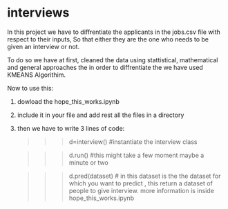 # interviews

In this project we have to diffrentiate the applicants in the jobs.csv file with respect to their inputs, So that either they are the one who needs to be given an interview or not.

To do so we have at first, cleaned the data using stattistical, mathematical and general approaches the in order to diffrentiate the we have used KMEANS Algorithim.

Now to use this:
  1) dowload the hope_this_works.ipynb
  2) include it in your file and add rest all the files in a directory 
  3) then we have to write 3 lines of code:
      
      >>>d=interview() #instantiate the interview class
      
      >>>d.run() #this might take a few moment maybe a minute or two
      
      >>>d.pred(dataset) # in this dataset is the the dataset for which you want to predict , this return a dataset of people to give interview.
more information is inside hope_this_works.ipynb
